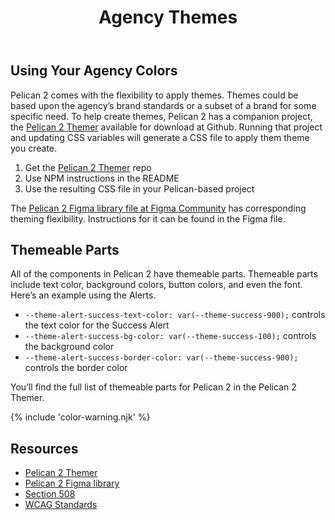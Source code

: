 ﻿---
title: Agency Themes
summary: Agencies have opportunity to reflect their own brand using Pelican.
tags: color, agency, brand
layout: guide
eleventyNavigation:
  key: Agency Themes
  parent: Foundation
  order: 4
  excerpt: Agencies have opportunity to reflect their own brand using Pelican.
  img: /img/illustrations/illus-agency-theme.svg
---

## Using Your Agency Colors

Pelican 2 comes with the flexibility to apply themes. Themes could be based upon the agency’s brand standards or a subset of a brand for some specific need. To help create themes, Pelican 2 has a companion project, the [Pelican 2 Themer](https://github.com/la-ots/pelican-2-themer) available for download at Github. Running that project and updating CSS variables will generate a CSS file to apply them theme you create.

1. Get the [Pelican 2 Themer](https://github.com/la-ots/pelican-2-themer) repo
1. Use NPM instructions in the README
1. Use the resulting CSS file in your Pelican-based project

The [Pelican 2 Figma library file at Figma Community](https://www.figma.com/community/file/1295790757134814477/pelican-2) has corresponding theming flexibility. Instructions for it can be found in the Figma file.

## Themeable Parts

All of the components in Pelican 2 have themeable parts. Themeable parts include text color, background colors, button colors, and even the font. Here’s an example using the Alerts.

- `--theme-alert-success-text-color: var(--theme-success-900);` controls the text color for the Success Alert
- `--theme-alert-success-bg-color: var(--theme-success-100);` controls the background color
- `--theme-alert-success-border-color: var(--theme-success-900);` controls the border color

You’ll find the full list of themeable parts for Pelican 2 in the Pelican 2 Themer.

{% include 'color-warning.njk' %}

## Resources

- [Pelican 2 Themer](https://github.com/la-ots/pelican-2-themer)
- [Pelican 2 Figma library](https://www.figma.com/community/file/1295790757134814477/pelican-2)
- [Section 508](https://www.section508.gov/)
- [WCAG Standards](https://www.w3.org/TR/WCAG22/)
